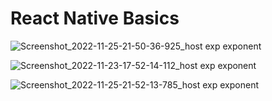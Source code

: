 # React Native Basics
 

![Screenshot_2022-11-25-21-50-36-925_host exp exponent](https://user-images.githubusercontent.com/56751643/204022606-a1dec614-2ccc-4f5e-9ec7-2bb6bb9c19dc.jpg)

![Screenshot_2022-11-23-17-52-14-112_host exp exponent](https://user-images.githubusercontent.com/56751643/204022616-3edec7d4-7640-46dd-90bc-75c73639ae1b.jpg)

![Screenshot_2022-11-25-21-52-13-785_host exp exponent](https://user-images.githubusercontent.com/56751643/204022621-d44c6a1e-a821-4cb0-a4b9-881fdf2e8426.jpg)


